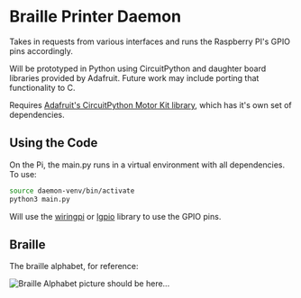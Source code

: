 # Braille Printer Daemon

Takes in requests from various interfaces and runs the Raspberry PI's GPIO pins
accordingly.

Will be prototyped in Python using CircuitPython and daughter board libraries provided by Adafruit.
Future work may include porting that functionality to C.

Requires [Adafruit's CircuitPython Motor Kit library](https://docs.circuitpython.org/projects/motorkit/en/latest/), which has
it's own set of dependencies.

## Using the Code

On the Pi, the main.py runs in a virtual environment with all dependencies. To use:

```bash
source daemon-venv/bin/activate
python3 main.py
```

Will use the [wiringpi](https://github.com/WiringPi/WiringPi) or [lgpio](https://abyz.me.uk/lg/lgpio.html) library to use the GPIO pins.

## Braille

The braille alphabet, for reference:

![Braille Alphabet picture should be here...](https://www.tsbvi.edu/wp-content/uploads/assets/images/in-body/fw-ibi-braille_alphabet.jpg)
